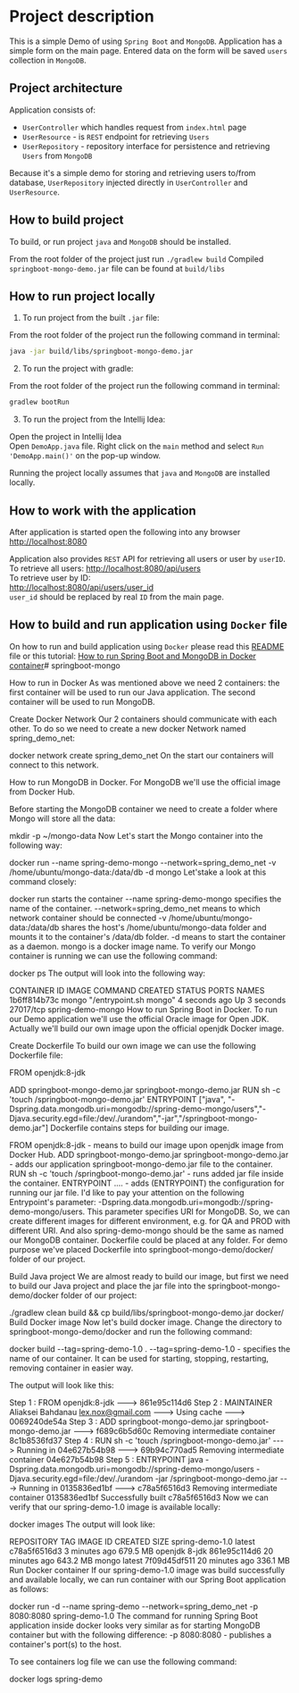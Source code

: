 # Project description

This is a simple Demo of using `Spring Boot` and `MongoDB`. Application has a simple form on the main page. 
Entered data on the form will be saved `users` collection in `MongoDB`. 

## Project architecture

Application consists of:

* `UserController` which handles request from `index.html` page
* `UserResource` - is `REST` endpoint for retrieving `Users`
* `UserRepository` - repository interface for persistence and retrieving `Users` from `MongoDB`

Because it's a simple demo for storing and retrieving users to/from database, `UserRepository` injected directly in 
`UserController` and `UserResource`.

## How to build project

To build, or run project `java` and `MongoDB` should be installed.

From the root folder of the project just run `./gradlew build`
Compiled `springboot-mongo-demo.jar` file can be found at `build/libs`

## How to run project locally

1. To run project from the built `.jar` file:

From the root folder of the project run the following command in terminal:

```bash
java -jar build/libs/springboot-mongo-demo.jar
```

2. To run the project with gradle:

From the root folder of the project run the following command in terminal:

```bash
gradlew bootRun
```

3. To run the project from the Intellij Idea:

Open the project in Intellij Idea  
Open `DemoApp.java` file. Right click on the `main` method and select `Run 'DemoApp.main()'` on the pop-up window.

Running the project locally assumes that `java` and `MongoDB` are installed locally.

## How to work with the application

After application is started open the following into any browser [http://localhost:8080](http://localhost:8080)

Application also provides `REST` API for retrieving all users or user by `userID`.  
To retrieve all users:
[http://localhost:8080/api/users](http://localhost:8080/api/users)   
To retrieve user by ID:   
[http://localhost:8080/api/users/user_id](http://localhost:8080/api/users/user_id)   
`user_id` should be replaced by real `ID` from the main page.

## How to build and run application using `Docker` file

On how to run and build application using `Docker` please read this [README](docker/README.md) file or this tutorial:
[How to run Spring Boot and MongoDB in Docker container](https://dev-pages.info/how-to-run-spring-boot-and-mongodb-in-docker-container/)# springboot-mongo

How to run in Docker
As was mentioned above we need 2 containers: the first container will be used to run our Java application. The second container will be used to run MongoDB.

Create Docker Network
Our 2 containers should communicate with each other. To do so we need to create a new docker Network named spring_demo_net:

docker network create spring_demo_net
On the start our containers will connect to this network.

How to run MongoDB in Docker.
For MongoDB we'll use the official image from Docker Hub.

Before starting the MongoDB container we need to create a folder where Mongo will store all the data:

mkdir -p ~/mongo-data
Now Let's start the Mongo container into the following way:

docker run --name spring-demo-mongo --network=spring_demo_net -v /home/ubuntu/mongo-data:/data/db -d mongo
Let'stake a look at this command closely:

docker run starts the container
--name spring-demo-mongo specifies the name of the container.
--network=spring_demo_net means to which network container should be connected
-v /home/ubuntu/mongo-data:/data/db shares the host's /home/ubuntu/mongo-data folder and mounts it to the container's /data/db folder.
-d means to start the container as a daemon.
mongo is a docker image name.
To verify our Mongo container is running we can use the following command:

docker ps
The output will look into the following way:

CONTAINER ID        IMAGE               COMMAND                  CREATED             STATUS              PORTS               NAMES
1b6ff814b73c        mongo               "/entrypoint.sh mongo"   4 seconds ago       Up 3 seconds        27017/tcp           spring-demo-mongo
How to run Spring Boot in Docker.
To run our Demo application we'll use the official Oracle image for Open JDK. Actually we'll build our own image upon the official openjdk Docker image.

Create Dockerfile
To build our own image we can use the following Dockerfile file:

FROM openjdk:8-jdk

ADD springboot-mongo-demo.jar springboot-mongo-demo.jar
RUN sh -c 'touch /springboot-mongo-demo.jar'
ENTRYPOINT ["java", "-Dspring.data.mongodb.uri=mongodb://spring-demo-mongo/users","-Djava.security.egd=file:/dev/./urandom","-jar","/springboot-mongo-demo.jar"]
Dockerfile contains steps for building our image.

FROM openjdk:8-jdk - means to build our image upon openjdk image from Docker Hub.
ADD springboot-mongo-demo.jar springboot-mongo-demo.jar - adds our application springboot-mongo-demo.jar file to the container.
RUN sh -c 'touch /springboot-mongo-demo.jar' - runs added jar file inside the container.
ENTRYPOINT .... - adds (ENTRYPOINT) the configuration for running our jar file.
I'd like to pay your attention on the following Entrypoint's parameter: -Dspring.data.mongodb.uri=mongodb://spring-demo-mongo/users. This parameter specifies URI for MongoDB. So, we can create different images for different environment, e.g. for QA and PROD with different URI.
And also spring-demo-mongo should be the same as named our MongoDB container.
Dockerfile could be placed at any folder. For demo purpose we've placed Dockerfile into springboot-mongo-demo/docker/ folder of our project.

Build Java project
We are almost ready to build our image, but first we need to build our Java project and place the jar file into the springboot-mongo-demo/docker folder of our project:

./gradlew clean build && cp build/libs/springboot-mongo-demo.jar docker/
Build Docker image
Now let's build docker image. Change the directory to springboot-mongo-demo/docker and run the following command:

docker build --tag=spring-demo-1.0 .
--tag=spring-demo-1.0 - specifies the name of our container. It can be used for starting, stopping, restarting, removing container in easier way.

The output will look like this:

Step 1 : FROM openjdk:8-jdk
 ---> 861e95c114d6
Step 2 : MAINTAINER Aliaksei Bahdanau lex.nox@gmail.com
 ---> Using cache
 ---> 0069240de54a
Step 3 : ADD springboot-mongo-demo.jar springboot-mongo-demo.jar
 ---> f689c6b5d60c
Removing intermediate container 8c1b8536fd37
Step 4 : RUN sh -c 'touch /springboot-mongo-demo.jar'
 ---> Running in 04e627b54b98
 ---> 69b94c770ad5
Removing intermediate container 04e627b54b98
Step 5 : ENTRYPOINT java -Dspring.data.mongodb.uri=mongodb://spring-demo-mongo/users -Djava.security.egd=file:/dev/./urandom -jar /springboot-mongo-demo.jar
 ---> Running in 0135836ed1bf
 ---> c78a5f6516d3
Removing intermediate container 0135836ed1bf
Successfully built c78a5f6516d3
Now we can verify that our spring-demo-1.0 image is available locally:

docker images
The output will look like:

REPOSITORY          TAG                 IMAGE ID            CREATED             SIZE
spring-demo-1.0     latest              c78a5f6516d3        3 minutes ago       679.5 MB
openjdk             8-jdk               861e95c114d6        20 minutes ago      643.2 MB
mongo               latest              7f09d45df511        20 minutes ago      336.1 MB
Run Docker container
If our spring-demo-1.0 image was build successfully and available locally, we can run container with our Spring Boot application as follows:

docker run -d --name spring-demo --network=spring_demo_net -p 8080:8080  spring-demo-1.0
The command for running Spring Boot application inside docker looks very similar as for starting MongoDB container but with the following difference:
-p 8080:8080 - publishes a container's port(s) to the host.

To see containers log file we can use the following command:

docker logs spring-demo

